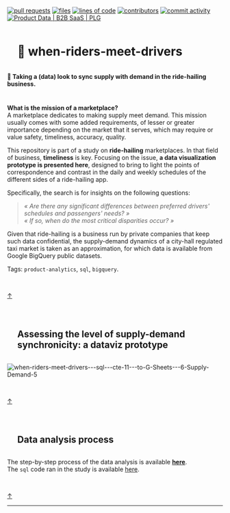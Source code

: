 <!-- [![Stars](https://img.shields.io/github/stars/isis-santos-costa/when-riders-meet-drivers?style=social)](https://github.com/isis-santos-costa/when-riders-meet-drivers/)  -->
[![pull requests](https://img.shields.io/github/issues-pr-closed/isis-santos-costa/when-riders-meet-drivers?color=brightgreen)](https://github.com/isis-santos-costa/when-riders-meet-drivers/pulls?q=is%3Apr)
[![files](https://img.shields.io/github/directory-file-count/isis-santos-costa/when-riders-meet-drivers)](https://github.com/isis-santos-costa/when-riders-meet-drivers/)
[![lines of code](https://img.shields.io/tokei/lines/github/isis-santos-costa/when-riders-meet-drivers?color=purple)](https://github.com/isis-santos-costa/when-riders-meet-drivers/)
[![contributors](https://img.shields.io/github/contributors/isis-santos-costa/when-riders-meet-drivers?color=lightgrey)](https://www.linkedin.com/in/isis-santos-costa/)
[![commit activity](https://img.shields.io/github/commit-activity/m/isis-santos-costa/when-riders-meet-drivers)](https://github.com/isis-santos-costa/when-riders-meet-drivers/)
[![Product Data | B2B SaaS | PLG](https://img.shields.io/badge/product%20data%20%7C%20b2b%20saas%20%7C%20plg-%E2%98%95-purple)](https://www.linkedin.com/in/isis-santos-costa/)   

<div id="user-content-toc"><ul><summary><h1 style="display: inline-block;">🚖 when-riders-meet-drivers</h1></summary></ul></div>
<b>📌 Taking a (data) look to sync supply with demand in the ride-hailing business.  </b>

<!-- ------------------------------------------------------------------------------------------------------------------------------------ -->
<!-- Illustration -->
<!-- ![ride-hailing-1](https://user-images.githubusercontent.com/58894233/232349913-2782cbc6-2e31-4219-8e97-61abd0ce4bf0.png) -->

#


<!-- ------------------------------------------------------------------------------------------------------------------------------------ -->
<!-- Intro -->

**What is the mission of a marketplace?**  
A marketplace dedicates to making supply meet demand. This mission usually comes with some added requirements, of lesser or greater importance depending on the market that it serves, which may require or value safety, timeliness, accuracy, quality.  

This repository is part of a study on **ride-hailing** marketplaces. In that field of business, **timeliness** is key. Focusing on the issue, **a data visualization prototype is presented here**, designed to bring to light the points of correspondence and contrast in the daily and weekly schedules of the different sides of a ride-hailing app.  

Specifically, the search is for insights on the following questions:  

> <i> « Are there any significant differences between preferred drivers' schedules and passengers' needs? » </i>  
> <i> « If so, when do the most critical disparities occur? » </i> 

Given that ride-hailing is a business run by private companies that keep such data confidential, the supply-demand dynamics of a city-hall regulated taxi market is taken as an approximation, for which data is available from Google BigQuery public datasets.

Tags: `product-analytics`, `sql`, `bigquery`.  

<br>

[↑](https://github.com/isis-santos-costa/when-riders-meet-drivers#-when-riders-meet-drivers)   

#

<!-- ------------------------------------------------------------------------------------------------------------------------------------ -->
<!-- Assessing the level of supply-demand synchronicity: a dataviz prototype -->

<div id="user-content-toc"><ul><summary><h2 style="display: inline-block;">
Assessing the level of supply-demand synchronicity: a dataviz prototype
</h2></summary></ul></div>

![when-riders-meet-drivers---sql---cte-11---to-G-Sheets---6-Supply-Demand-5](https://user-images.githubusercontent.com/58894233/233257402-67e3db21-83f5-40d6-a321-d48f458e3132.png)

<br>

[↑](https://github.com/isis-santos-costa/when-riders-meet-drivers#-when-riders-meet-drivers)  

#

<!-- ------------------------------------------------------------------------------------------------------------------------------------ -->
<!-- Data analysis process -->

<div id="user-content-toc"><ul><summary><h2 style="display: inline-block;">Data analysis process</h2></summary></ul></div>

The step-by-step process of the data analysis is available **[here](data-analysis.md)**.  
The `sql` code ran in the study is available [here](when-riders-meet-drivers.sql).  

<br>

[↑](https://github.com/isis-santos-costa/when-riders-meet-drivers#-when-riders-meet-drivers)  

___

